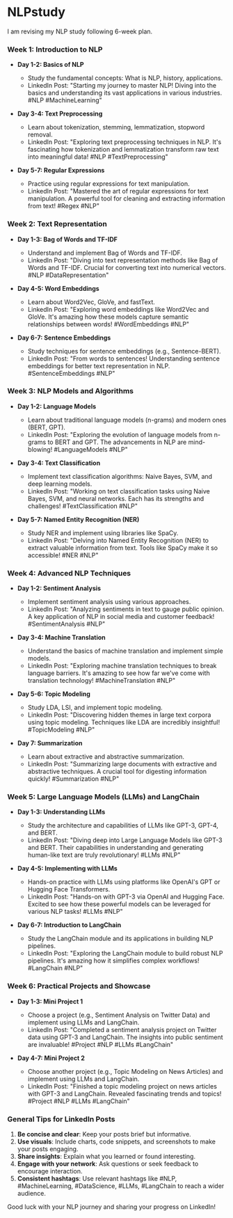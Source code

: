 # NLPstudy

I am revising my NLP study following 6-week plan.

### Week 1: Introduction to NLP
- **Day 1-2: Basics of NLP**
  - Study the fundamental concepts: What is NLP, history, applications.
  - LinkedIn Post: "Starting my journey to master NLP! Diving into the basics and understanding its vast applications in various industries. #NLP #MachineLearning"

- **Day 3-4: Text Preprocessing**
  - Learn about tokenization, stemming, lemmatization, stopword removal.
  - LinkedIn Post: "Exploring text preprocessing techniques in NLP. It's fascinating how tokenization and lemmatization transform raw text into meaningful data! #NLP #TextPreprocessing"

- **Day 5-7: Regular Expressions**
  - Practice using regular expressions for text manipulation.
  - LinkedIn Post: "Mastered the art of regular expressions for text manipulation. A powerful tool for cleaning and extracting information from text! #Regex #NLP"

### Week 2: Text Representation
- **Day 1-3: Bag of Words and TF-IDF**
  - Understand and implement Bag of Words and TF-IDF.
  - LinkedIn Post: "Diving into text representation methods like Bag of Words and TF-IDF. Crucial for converting text into numerical vectors. #NLP #DataRepresentation"

- **Day 4-5: Word Embeddings**
  - Learn about Word2Vec, GloVe, and fastText.
  - LinkedIn Post: "Exploring word embeddings like Word2Vec and GloVe. It's amazing how these models capture semantic relationships between words! #WordEmbeddings #NLP"

- **Day 6-7: Sentence Embeddings**
  - Study techniques for sentence embeddings (e.g., Sentence-BERT).
  - LinkedIn Post: "From words to sentences! Understanding sentence embeddings for better text representation in NLP. #SentenceEmbeddings #NLP"

### Week 3: NLP Models and Algorithms
- **Day 1-2: Language Models**
  - Learn about traditional language models (n-grams) and modern ones (BERT, GPT).
  - LinkedIn Post: "Exploring the evolution of language models from n-grams to BERT and GPT. The advancements in NLP are mind-blowing! #LanguageModels #NLP"

- **Day 3-4: Text Classification**
  - Implement text classification algorithms: Naive Bayes, SVM, and deep learning models.
  - LinkedIn Post: "Working on text classification tasks using Naive Bayes, SVM, and neural networks. Each has its strengths and challenges! #TextClassification #NLP"

- **Day 5-7: Named Entity Recognition (NER)**
  - Study NER and implement using libraries like SpaCy.
  - LinkedIn Post: "Delving into Named Entity Recognition (NER) to extract valuable information from text. Tools like SpaCy make it so accessible! #NER #NLP"

### Week 4: Advanced NLP Techniques
- **Day 1-2: Sentiment Analysis**
  - Implement sentiment analysis using various approaches.
  - LinkedIn Post: "Analyzing sentiments in text to gauge public opinion. A key application of NLP in social media and customer feedback! #SentimentAnalysis #NLP"

- **Day 3-4: Machine Translation**
  - Understand the basics of machine translation and implement simple models.
  - LinkedIn Post: "Exploring machine translation techniques to break language barriers. It's amazing to see how far we've come with translation technology! #MachineTranslation #NLP"

- **Day 5-6: Topic Modeling**
  - Study LDA, LSI, and implement topic modeling.
  - LinkedIn Post: "Discovering hidden themes in large text corpora using topic modeling. Techniques like LDA are incredibly insightful! #TopicModeling #NLP"

- **Day 7: Summarization**
  - Learn about extractive and abstractive summarization.
  - LinkedIn Post: "Summarizing large documents with extractive and abstractive techniques. A crucial tool for digesting information quickly! #Summarization #NLP"

### Week 5: Large Language Models (LLMs) and LangChain
- **Day 1-3: Understanding LLMs**
  - Study the architecture and capabilities of LLMs like GPT-3, GPT-4, and BERT.
  - LinkedIn Post: "Diving deep into Large Language Models like GPT-3 and BERT. Their capabilities in understanding and generating human-like text are truly revolutionary! #LLMs #NLP"

- **Day 4-5: Implementing with LLMs**
  - Hands-on practice with LLMs using platforms like OpenAI's GPT or Hugging Face Transformers.
  - LinkedIn Post: "Hands-on with GPT-3 via OpenAI and Hugging Face. Excited to see how these powerful models can be leveraged for various NLP tasks! #LLMs #NLP"

- **Day 6-7: Introduction to LangChain**
  - Study the LangChain module and its applications in building NLP pipelines.
  - LinkedIn Post: "Exploring the LangChain module to build robust NLP pipelines. It's amazing how it simplifies complex workflows! #LangChain #NLP"

### Week 6: Practical Projects and Showcase
- **Day 1-3: Mini Project 1**
  - Choose a project (e.g., Sentiment Analysis on Twitter Data) and implement using LLMs and LangChain.
  - LinkedIn Post: "Completed a sentiment analysis project on Twitter data using GPT-3 and LangChain. The insights into public sentiment are invaluable! #Project #NLP #LLMs #LangChain"

- **Day 4-7: Mini Project 2**
  - Choose another project (e.g., Topic Modeling on News Articles) and implement using LLMs and LangChain.
  - LinkedIn Post: "Finished a topic modeling project on news articles with GPT-3 and LangChain. Revealed fascinating trends and topics! #Project #NLP #LLMs #LangChain"

### General Tips for LinkedIn Posts
1. **Be concise and clear**: Keep your posts brief but informative.
2. **Use visuals**: Include charts, code snippets, and screenshots to make your posts engaging.
3. **Share insights**: Explain what you learned or found interesting.
4. **Engage with your network**: Ask questions or seek feedback to encourage interaction.
5. **Consistent hashtags**: Use relevant hashtags like #NLP, #MachineLearning, #DataScience, #LLMs, #LangChain to reach a wider audience.

Good luck with your NLP journey and sharing your progress on LinkedIn!